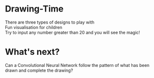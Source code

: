 # Drawing-Time
There are three types of designs to play with <br/>
Fun visualisation for children <br/>
Try to input any number greater than 20 and you will see the magic!

# What's next?
Can a Convolutional Neural Network follow the pattern of what has been drawn and complete the drawing?
